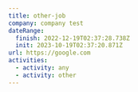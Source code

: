```yaml
---
title: other-job
company: company test
dateRange:
  finish: 2022-12-19T02:37:28.738Z
  init: 2023-10-19T02:37:20.871Z
url: https://google.com
activities:
  - activity: any
  - activity: other
---
```

